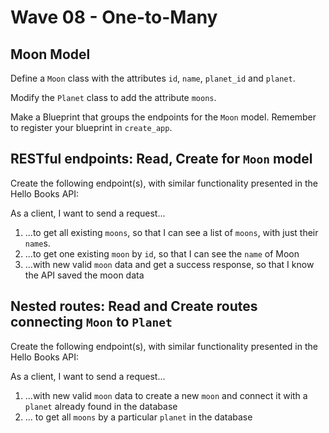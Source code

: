 # Wave 08 - One-to-Many

## Moon Model

Define a `Moon` class with the attributes `id`, `name`, `planet_id` and `planet`. 

Modify the `Planet` class to add the attribute `moons`.

Make a Blueprint that groups the endpoints for the `Moon` model. Remember to register your blueprint in `create_app`. 

## RESTful endpoints: Read, Create for `Moon` model
Create the following endpoint(s), with similar functionality presented in the Hello Books API:

As a client, I want to send a request...
1. ...to get all existing `moons`, so that I can see a list of `moons`, with just their `name`s. 
2. ...to get one existing `moon` by `id`, so that I can see the `name` of Moon
3. ...with new valid `moon` data and get a success response, so that I know the API saved the moon data


## Nested routes: Read and Create routes connecting `Moon` to `Planet`
Create the following endpoint(s), with similar functionality presented in the Hello Books API:

As a client, I want to send a request...
1. ...with new valid `moon` data to create a new `moon` and connect it with a `planet` already found in the database
2. ... to get all `moons` by a particular `planet` in the database